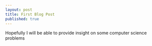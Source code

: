 ```yaml
---
layout: post
title: First Blog Post
published: true
---
```

Hopefully I will be able to provide insight on some computer science problems